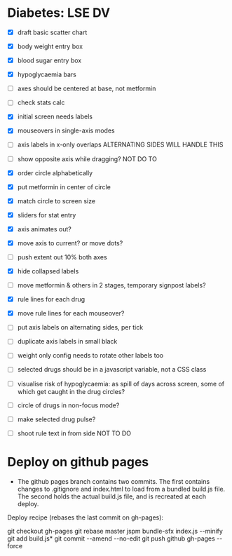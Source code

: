 Diabetes: LSE DV
================

  - [x] draft basic scatter chart
  - [x] body weight entry box
  - [x] blood sugar entry box
  - [x] hypoglycaemia bars

  - [ ] axes should be centered at base, not metformin
  - [ ] check stats calc

  - [x] initial screen needs labels
  - [x] mouseovers in single-axis modes
  - [ ] axis labels in x-only overlaps  ALTERNATING SIDES WILL HANDLE THIS
  - [ ] show opposite axis while dragging?  NOT DO TO
  - [x] order circle alphabetically
  - [x] put metformin in center of circle
  - [x] match circle to screen size

  - [x] sliders for stat entry
  - [x] axis animates out?
  - [x] move axis to current? or move dots?
  - [ ] push extent out 10% both axes
  - [x] hide collapsed labels

  - [ ] move metformin & others in 2 stages, temporary signpost labels?
  - [x] rule lines for each drug
  - [x] move rule lines for each mouseover?
  - [ ] put axis labels on alternating sides, per tick
  - [ ] duplicate axis labels in small black

  - [ ] weight only config needs to rotate other labels too
  - [ ] selected drugs should be in a javascript variable, not a CSS class

  - [ ] visualise risk of hypoglycaemia:  as spill of days across screen, some of
          which get caught in the drug circles?

  - [ ] circle of drugs in non-focus mode?
  - [ ] make selected drug pulse?
  - [ ] shoot rule text in from side  NOT TO DO


Deploy on github pages
======================

* The github pages branch contains two commits.  The first contains changes to
.gitignore and index.html to load from a bundled build.js file.  The second
holds the actual build.js file, and is recreated at each deploy.

Deploy recipe (rebases the last commit on gh-pages):

  git checkout gh-pages
  git rebase master
  jspm bundle-sfx index.js --minify
  git add build.js*
  git commit --amend --no-edit
  git push github gh-pages --force
